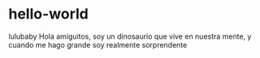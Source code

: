 # hello-world
lulubaby
Hola amiguitos, soy un dinosaurio que vive en nuestra mente, y cuando me hago grande soy realmente sorprendente

